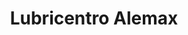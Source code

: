 ---
title: "Lubricentro Alemax"
url: /neuquen/lubricentro-alemax/
shop: reparación de automóviles
---